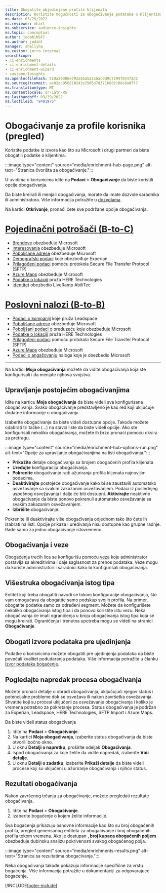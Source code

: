 ```yaml
---
title: Obogatite objedinjene profile klijenata
description: Koristite mogućnosti za obogaćivanje podataka o klijentima.
ms.date: 03/29/2022
ms.reviewer: mhart
ms.subservice: audience-insights
ms.topic: conceptual
author: jodahlMSFT
ms.author: jodahl
manager: shellyha
ms.custom: intro-internal
searchScope:
- ci-enrichments
- ci-enrichment-details
- ci-enrichment-wizard
- customerInsights
ms.openlocfilehash: 510a20306e793a5ba522a6ac0d9c7194f03472d2
ms.sourcegitcommit: ae02ac950810242e2505d7d371b80210dc8a0777
ms.translationtype: MT
ms.contentlocale: sr-Latn-RS
ms.lasthandoff: 03/29/2022
ms.locfileid: "8491976"
---
```

# <a name="enrichment-for-customer-profiles-preview"></a>Obogaćivanje za profile korisnika (pregled)

Koristite podatke iz izvora kao što su Microsoft i drugi partneri da biste obogatili podatke o klijentima.

:::image type="content" source="media/enrichment-hub-page.png" alt-text="Stranica čvorišta za obogaćivanje.":::

U uvidima o korisnicima idite na **Podaci** > **Obogaćivanje** da biste koristili opcije obogaćivanja.  

Da biste kreirali ili menjali obogaćivanja, morate da imate dozvole saradnika ili administratora. Više informacija potražite u [dozvolama](permissions.md).

Na kartici **Otkrivanje**, pronaći ćete sve podržane opcije obogaćivanja.

# <a name="individual-consumers-b-to-c"></a>[Pojedinačni potrošači (B-to-C)](#tab/b2c)

- [Brendove](enrichment-microsoft.md) obezbeđuje Microsoft
- [Interesovanja](enrichment-microsoft.md) obezbeđuje Microsoft
- [Poboljšane adrese](enrichment-enhanced-addresses.md) obezbeđuje Microsoft 
- [Demografski podaci](enrichment-experian.md) koje obezbeđuje Experian
- [Prilagođeni podaci](enrichment-SFTP-custom-import.md) pomoću protokola Secure File Transfer Protocol (SFTP) 
- [Azure Maps](enrichment-azure-maps.md) obezbeđuje Microsoft
- [Podatke o lokaciji](enrichment-here.md) pruža HERE Technologies 
- [Identitet](enrichment-liveramp.md) obezbedio LiveRamp AbiliTec

# <a name="business-accounts-b-to-b"></a>[Poslovni nalozi (B-to-B)](#tab/b2b)

- [Podaci o kompaniji](enrichment-leadspace.md) koje pruža Leadspace
- [Poboljšane adrese](enrichment-enhanced-addresses.md) obezbeđuje Microsoft 
- [Poboljšani podaci o](enrichment-enhanced-company-data.md) preduzeću koje obezbeđuje Microsoft
- [Podatke o lokaciji](enrichment-here.md) pruža HERE Technologies 
- [Prilagođeni podaci](enrichment-SFTP-custom-import.md) pomoću protokola Secure File Transfer Protocol (SFTP) 
- [Azure Maps](enrichment-azure-maps.md) obezbeđuje Microsoft
- [Podaci o angažovanju](enrichment-office.md) naloga koje je obezbedio Microsoft

---

Na kartici **Moja obogaćivanja** možete da vidite obogaćivanja koja ste konfigurisali i da menjate njihova svojstva.

## <a name="manage-existing-enrichments"></a>Upravljanje postojećim obogaćivanjima

Idite na karticu **Moja obogaćivanja** da biste videli sva konfigurisana obogaćivanja. Svako obogaćivanje predstavljeno je kao red koji uključuje dodatne informacije o obogaćivanju.

Izaberite obogaćivanje da biste videli dostupne opcije. Takođe možete odabrati tri tačke (...) na stavci liste da biste videli opcije. Ako ste konfigurisali nekoliko obogaćivanja, možete ih brzo pronaći pomoću okvira za pretragu.

:::image type="content" source="media/enrichment-hub-options-run.png" alt-text="Opcije za upravljanje obogaćivanjima na listi obogaćivanja.":::

- **Prikažite** detalje obogaćivanja sa brojem obogaćenih profila klijenata.
- **Uređujte** konfiguraciju obogaćivanja.
- **Pokrenite** obogaćivanje radi ažuriranja profila klijenata najnovijim podacima.
- **Deaktivirajte** postojeće obogaćivanje kako bi se zaustavili automatsko osvežavanje sa svakim zakazanim osvežavanjem. Podaci iz poslednjeg uspešnog osvežavanja i dalje će biti dostupni. **Aktivirajte** neaktivno obogaćivanje da biste ponovo pokrenuli automatsko osvežavanje sa svakim zakazanim osvežavanjem.
- **Izbrišite** obogaćivanje.

Pokrenite ili deaktivirajte više obogaćivanja odjednom tako što ćete ih izabrati na listi. Opcije prikaza i uređivanja nisu dostupne kao grupne radnje. Rade samo za jedno obogaćivanje istovremeno.

## <a name="enrichments-and-connections"></a>Obogaćivanja i veze

Obogaćenja trećih lica se konfigurišu pomoću [veza](connections.md) koje administrator postavlja sa akreditivima i daje saglasnost za prenos podataka. Veze mogu da koriste administratori i saradnici kako bi konfigurisali obogaćivanja.  

## <a name="multiple-enrichments-of-the-same-type"></a>Višestruka obogaćivanja istog tipa

Entitet koji treba obogatiti navodi se tokom konfiguracije obogaćivanja, što vam omogućava da obogatite samo podskup svojih profila. Na primer, obogatite podatke samo za određeni segment. Možete da konfigurišete nekoliko obogaćivanja istog tipa i da ponovo koristite istu vezu. Neka obogaćivanja će imati ograničenja u broju obogaćivanja istog tipa koja se mogu kreirati. Ograničenja i trenutna upotreba mogu se videti na stranici **Obogaćivanje**.

## <a name="enrich-data-sources-before-unification"></a>Obogati izvore podataka pre ujedinjenja

Podatke o korisnicima možete obogatiti pre ujedinjenja podataka da biste povećali kvalitet podudaranja podataka. Više informacija potražite u članku [izvor podataka bogaćenje](data-sources-enrichment.md).

## <a name="see-the-progress-of-the-enrichment-process"></a>Pogledajte napredak procesa obogaćivanja

Možete pronaći detalje o obradi obogaćivanja, uključujući njegov status i potencijalne probleme dok se osvežava ili nakon završetka osvežavanja. Shvatite koji su procesi uključeni za osvežavanje obogaćivanja i koliko je vremena potrebno za pokretanje procesa. Status obogaćivanja je podržan za Experian, Leadspace, HERE Technologies, SFTP Import i Azure Maps.

Da biste videli status obogaćivanja

1. Idite na **Podaci** > **Obogaćivanje**. 
1. Na kartici **Moja obogaćivanja**, izaberite status obogaćivanja da biste otvorili bočno okno. 
1. U oknu **Detalji o napretku**, proširite odeljak **Obogaćivanja**. 
1. Ispod obogaćivanja za koje želite da vidite napredak, izaberite **Vidi detalje**. 
1. U oknu **Detalji o zadatku**, izaberite **Prikaži detalje** da biste videli procese koji su uključeni u ažuriranje obogaćivanja i njihov status. 

## <a name="enrichment-results"></a>Rezultati obogaćivanja

Nakon završenog trčanja za obogaćivanje, možete pregledati rezultate obogaćivanja.

1. Idite na **Podaci** > **Obogaćivanje**. 
1. Izaberite bogaćenje o kojem želite informacije.

Sva bogaćenja prikazuju osnovne informacije kao što su broj obogaćenih profila, pregled generisanog entiteta za obogaćivanje i broj obogaćenih profila tokom vremena. Ako je dostupan **, broj kupaca obogaćenih poljem** obezbeđuje dubinsku analizu pokrivenosti svakog obogaćenog polja.

:::image type="content" source="media/enrichments-results.png" alt-text="Stranica sa rezultatima obogaćivanja.":::

Neka obogaćivanja takođe pokazuju informacije specifične za vrstu bogaćenja. Više informacija potražite u dokumentaciji za odgovarajuće bogaćenje.


[!INCLUDE[footer-include](../includes/footer-banner.md)]
